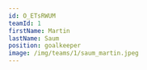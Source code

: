 ```yaml
---
id: O_ETsRWUM
teamId: 1
firstName: Martin
lastName: Saum
position: goalkeeper
image: /img/teams/1/saum_martin.jpeg
---
```

